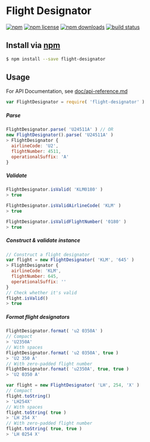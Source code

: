 # Flight Designator
[![npm](https://img.shields.io/npm/v/flight-designator.svg?style=flat-square)](https://npmjs.com/package/flight-designator)
[![npm license](https://img.shields.io/npm/l/flight-designator.svg?style=flat-square)](https://npmjs.com/package/flight-designator)
[![npm downloads](https://img.shields.io/npm/dm/flight-designator.svg?style=flat-square)](https://npmjs.com/package/flight-designator)
[![build status](https://img.shields.io/travis/jhermsmeier/node-flight-designator.svg?style=flat-square)](https://travis-ci.org/jhermsmeier/node-flight-designator)

## Install via [npm](https://npmjs.com)

```sh
$ npm install --save flight-designator
```

## Usage

For API Documentation, see [doc/api-reference.md](https://github.com/jhermsmeier/node-flight-designator/blob/master/doc/api-reference.md)

```js
var FlightDesignator = require( 'flight-designator' )
```

##### Parse

```js
FlightDesignator.parse( 'U24511A' ) // OR
new FlightDesignator().parse( 'U24511A' )
> FlightDesignator {
  airlineCode: 'U2',
  flightNumber: 4511,
  operationalSuffix: 'A'
}
```

##### Validate

```js
FlightDesignator.isValid( 'KLM0180' )
> true
```

```js
FlightDesignator.isValidAirlineCode( 'KLM' )
> true
```

```js
FlightDesignator.isValidFlightNumber( '0180' )
> true
```

##### Construct & validate instance

```js
// Construct a flight designator
var flight = new FlightDesignator( 'KLM', '645' )
> FlightDesignator {
  airlineCode: 'KLM',
  flightNumber: 645,
  operationalSuffix: ''
}
// Check whether it's valid
flight.isValid()
> true
```

##### Format flight designators

```js
FlightDesignator.format( 'u2 0350A' )
// Compact
> 'U2350A'
// With spaces
FlightDesignator.format( 'u2 0350A', true )
> 'U2 350 A'
// With zero-padded flight number
FlightDesignator.format( 'u2350A', true, true )
> 'U2 0350 A'
```

```js
var flight = new FlightDesignator( 'LH', 254, 'X' )
// Compact
flight.toString()
> 'LH254X'
// With spaces
flight.toString( true )
> 'LH 254 X'
// With zero-padded flight number
flight.toString( true, true )
> 'LH 0254 X'
```
